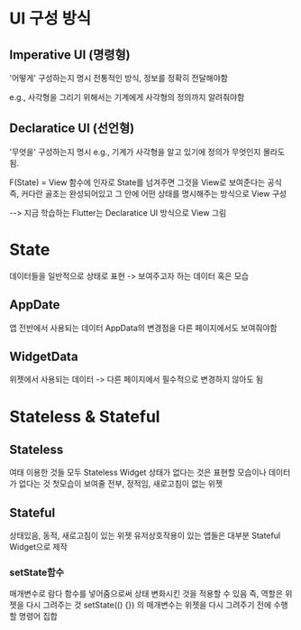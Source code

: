 # UI 구성 방식

## Imperative UI (명령형)
'어떻게' 구성하는지 명시
전통적인 방식, 정보를 정확히 전달해야함 

e.g., 사각형을 그리기 위해서는 기계에게 사각형의 정의까지 알려줘야함
## Declaratice UI (선언형)
'무엇을' 구성하는지 명시
e.g., 기계가 사각형을 알고 있기에 정의가 무엇인지 몰라도 됨.

F(State) = View 함수에 인자로 State를 넘겨주면 그것을 View로 보여준다는 공식
즉, 커다란 골조는 완성되어있고 그 안에 어떤 상태를 명시해주는 방식으로 View 구성

--> 지금 학습하는 Flutter는 Declaratice UI 방식으로 View 그림

# State
데이터들을 일반적으로 상태로 표현 -> 보여주고자 하는 데이터 혹은 모습

## AppDate
앱 전반에서 사용되는 데이터
AppData의 변경점을 다른 페이지에서도 보여줘야함
## WidgetData
위젯에서 사용되는 데이터 -> 다른 페이지에서 필수적으로 변경하지 않아도 됨

# Stateless & Stateful


## Stateless
여태 이용한 것들 모두 Stateless Widget 
상태가 없다는 것은 표현할 모습이나 데이터가 없다는 것
첫모습이 보여줄 전부, 정적임, 새로고침이 없는 위젯
## Stateful
상태있음, 동적, 새로고침이 있는 위젯
유저상호작용이 있는 앱들은 대부분 Stateful Widget으로 제작

### setState함수
매개변수로 람다 함수를 넣어줌으로써 상태 변화시킨 것을 적용할 수 있음
즉, 역할은 위젯을 다시 그려주는 것
setState(() {}) 의 매개변수는 위젯을 다시 그려주기 전에 수행할 명령어 집합



